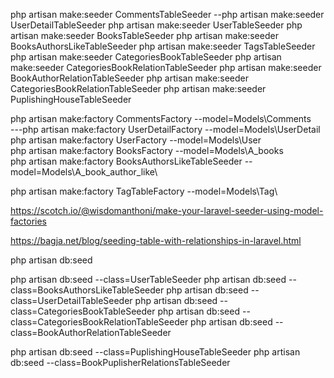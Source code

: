 php artisan make:seeder CommentsTableSeeder
--php artisan make:seeder UserDetailTableSeeder
php artisan make:seeder UserTableSeeder
php artisan make:seeder BooksTableSeeder
php artisan make:seeder BooksAuthorsLikeTableSeeder
php artisan make:seeder TagsTableSeeder
php artisan make:seeder CategoriesBookTableSeeder
php artisan make:seeder CategoriesBookRelationTableSeeder
php artisan make:seeder BookAuthorRelationTableSeeder
php artisan make:seeder CategoriesBookRelationTableSeeder
php artisan make:seeder  PuplishingHouseTableSeeder


php artisan make:factory CommentsFactory --model=Models\Comments\
---php artisan make:factory UserDetailFactory --model=Models\UserDetail\
php artisan make:factory UserFactory --model=Models\User\
php artisan make:factory BooksFactory --model=Models\A_books\
php artisan make:factory BooksAuthorsLikeTableSeeder --model=Models\A_book_author_like\

php artisan make:factory TagTableFactory --model=Models\Tag\

https://scotch.io/@wisdomanthoni/make-your-laravel-seeder-using-model-factories

https://bagja.net/blog/seeding-table-with-relationships-in-laravel.html



php artisan db:seed

php artisan db:seed --class=UserTableSeeder
php artisan db:seed --class=BooksAuthorsLikeTableSeeder
php artisan db:seed --class=UserDetailTableSeeder
php artisan db:seed --class=CategoriesBookTableSeeder
php artisan db:seed --class=CategoriesBookRelationTableSeeder
php artisan db:seed --class=BookAuthorRelationTableSeeder

php artisan db:seed --class=PuplishingHouseTableSeeder
php artisan db:seed --class=BookPuplisherRelationsTableSeeder

